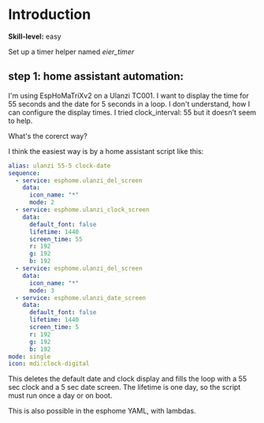 # Introduction

**Skill-level:** easy

Set up a timer helper named *eier_timer*

## step 1: **home assistant automation:**

I'm using EspHoMaTriXv2 on a Ulanzi TC001. I want to display the time for 55 seconds and the date for 5 seconds in a loop. I don't understand, how I can configure the display times. I tried clock_interval: 55 but it doesn't seem to help.

What's the corerct way?

I think the easiest way is by a home assistant script like this:

```yaml
alias: ulanzi 55-5 clock-date
sequence:
  - service: esphome.ulanzi_del_screen
    data:
      icon_name: "*"
      mode: 2
  - service: esphome.ulanzi_clock_screen
    data:
      default_font: false
      lifetime: 1440
      screen_time: 55
      r: 192
      g: 192
      b: 192
  - service: esphome.ulanzi_del_screen
    data:
      icon_name: "*"
      mode: 3
  - service: esphome.ulanzi_date_screen
    data:
      default_font: false
      lifetime: 1440
      screen_time: 5
      r: 192
      g: 192
      b: 192
mode: single
icon: mdi:clock-digital
```

This deletes the default date and clock display and fills the loop with a 55 sec clock and a 5 sec date screen. The lifetime is one day, so the script must run once a day or on boot.

This is also possible in the esphome YAML, with lambdas.